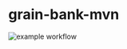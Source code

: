 # grain-bank-mvn
![example workflow](https://github.com/<user>/<repo>/actions/workflows/ci.yml/badge.svg)
